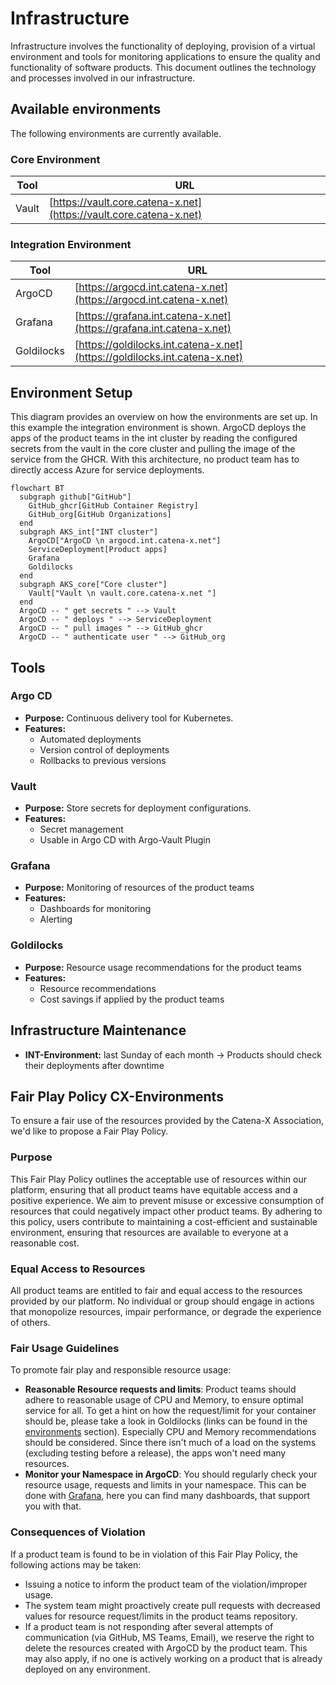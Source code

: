 # Infrastructure

<!-- TOC 
* [Infrastructure](#infrastructure)
  * [Available environments](#available-environments)
    * [Core Environment](#core-environment)
    * [Integration Environment](#integration-environment)
  * [Environment Setup](#environment-setup)
  * [Tools](#tools)
    * [Argo CD](#argo-cd)
    * [Vault](#vault)
    * [Grafana](#grafana)
    * [Goldilocks](#goldilocks)
  * [Infrastructure Maintenance](#infrastructure-maintenance)
  * [Fair Play Policy CX-Environments](#fair-play-policy-cx-environments)
    * [Purpose](#purpose)
    * [Equal Access to Resources](#equal-access-to-resources)
    * [Fair Usage Guidelines](#fair-usage-guidelines)
    * [Consequences of Violation](#consequences-of-violation)
TOC -->

Infrastructure involves the functionality of deploying, provision of a virtual environment and tools for monitoring
applications to ensure the quality and functionality of software products. This document outlines the technology and
processes involved in our infrastructure.

## Available environments
<!-- markdown-link-check-disable -->
The following environments are currently available.

### Core Environment

| Tool  | URL                                                                |
|-------|--------------------------------------------------------------------|
| Vault | [https://vault.core.catena-x.net](https://vault.core.catena-x.net) |

### Integration Environment

| Tool       | URL                                                                        |
|------------|----------------------------------------------------------------------------|
| ArgoCD     | [https://argocd.int.catena-x.net](https://argocd.int.catena-x.net)         |
| Grafana    | [https://grafana.int.catena-x.net](https://grafana.int.catena-x.net)       |
| Goldilocks | [https://goldilocks.int.catena-x.net](https://goldilocks.int.catena-x.net) |

<!-- markdown-link-check-disable -->

## Environment Setup

This diagram provides an overview on how the environments are set up. In this example the integration environment is shown.
ArgoCD deploys the apps of the product teams in the int cluster by reading the configured secrets from the vault in the
core cluster and pulling the image of the service from the GHCR. With this architecture, no product team has to directly
access Azure for service deployments.

```mermaid
flowchart BT
  subgraph github["GitHub"]
    GitHub_ghcr[GitHub Container Registry]
    GitHub_org[GitHub Organizations]
  end
  subgraph AKS_int["INT cluster"]
    ArgoCD["ArgoCD \n argocd.int.catena-x.net"]
    ServiceDeployment[Product apps]
    Grafana
    Goldilocks
  end
  subgraph AKS_core["Core cluster"]
    Vault["Vault \n vault.core.catena-x.net "]
  end
  ArgoCD -- " get secrets " --> Vault
  ArgoCD -- " deploys " --> ServiceDeployment
  ArgoCD -- " pull images " --> GitHub_ghcr
  ArgoCD -- " authenticate user " --> GitHub_org
```

## Tools

### Argo CD

* **Purpose:** Continuous delivery tool for Kubernetes.
* **Features:**
  * Automated deployments
  * Version control of deployments
  * Rollbacks to previous versions

### Vault

* **Purpose:** Store secrets for deployment configurations.
* **Features:**
  * Secret management
  * Usable in Argo CD with Argo-Vault Plugin

### Grafana

* **Purpose:** Monitoring of resources of the product teams
* **Features:**
  * Dashboards for monitoring
  * Alerting

### Goldilocks

* **Purpose:** Resource usage recommendations for the product teams
* **Features:**
  * Resource recommendations
  * Cost savings if applied by the product teams

## Infrastructure Maintenance

* **INT-Environment:** last Sunday of each month -> Products should check their deployments after downtime

## Fair Play Policy CX-Environments

To ensure a fair use of the resources provided by the Catena-X Association, we'd like to propose a Fair Play Policy.

### Purpose

This Fair Play Policy outlines the acceptable use of resources within our platform, ensuring that all product teams have
equitable access and a positive experience. We aim to prevent misuse or excessive consumption of resources that could
negatively impact other product teams. By adhering to this policy, users contribute to maintaining a cost-efficient and
sustainable environment, ensuring that resources are available to everyone at a reasonable cost.

### Equal Access to Resources

All product teams are entitled to fair and equal access to the resources provided by our platform. No individual or
group should engage in actions that monopolize resources, impair performance, or degrade the experience of others.

### Fair Usage Guidelines

To promote fair play and responsible resource usage:

* **Reasonable Resource requests and limits**: Product teams should adhere to reasonable usage of CPU and Memory, to
  ensure optimal service for all. To get a hint on how the request/limit for your container should be, please take a
  look in Goldilocks (links can be found in the [environments](#available-environments) section). Especially CPU and Memory
  recommendations should be considered.
  Since there isn't much of a load on the systems (excluding testing before a release), the apps won't need many
  resources.
* **Monitor your Namespace in ArgoCD**: You should regularly check your resource usage, requests and limits in your
  namespace. This can be done with [Grafana](#available-environments), here you can find many dashboards, that support
  you with that.

### Consequences of Violation

If a product team is found to be in violation of this Fair Play Policy, the following actions may be taken:

* Issuing a notice to inform the product team of the violation/improper usage.
* The system team might proactively create pull requests with decreased values for resource request/limits in the
  product teams repository.
* If a product team is not responding after several attempts of communication (via GitHub, MS Teams, Email), we reserve
  the right to delete the resources created with ArgoCD by the product team. This may also apply, if no one is actively
  working on a product that is already deployed on any environment.
